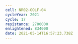 ```yaml
---
cell: NR02-GOLF-04
cycleYear: 2021
cycle: 17
resistance: 2700000
enlightened: 834000
date: 2021-05-14T16:57:23.738Z
---
```

